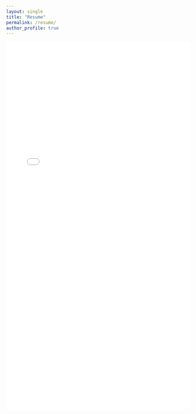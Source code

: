 ```yaml
---
layout: single
title: "Resume"
permalink: /resume/
author_profile: true
---
```


<iframe src="/assets/files/resume.pdf" width="100%" height="1000px" style="border: none;">
  This browser does not support PDFs. Please download the PDF to view it:
  <a href="/assets/files/resume.pdf">Download PDF</a>.
</iframe>
